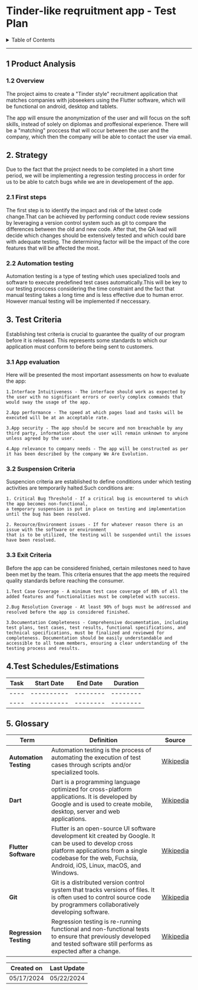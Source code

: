 # Tinder-like reqruitment app - Test Plan

<details>
<summary> Table of Contents </summary>

- [Tinder-like reqruitment app - Test Plan](#Tinder-like-reqruitment-app---Test-Plan)
    - [Product Analysis](#1-product-analysis)
        - [Overview](#12-overview)
    - [Strategy](#2-strategy)
        - [First Steps](#21-first-steps)
        - [Automation testing](#22-automation-testing)
    - [Test Criteria](#3-test-criteria)
    - [Test Schedules/Estimations](#4test-schedulestimations)
    - [Glossary](#5-glossary)

</details>


---


 
## 1 Product Analysis

### 1.2 Overview

The project aims to create a "Tinder style" recruitment application that 
matches companies with jobseekers using the Flutter software, which will 
be functional on android, desktop and tablets.

The app will ensure the anonymization of the user and will focus on the
soft skills, instead of solely on diplomas and proffesional experience.
There will be a "matching" proccess that will occur between the user and the 
company, which then the company will be able to contact the user via email.

## 2. Strategy

Due to the fact that the project needs to be completed in a short time period, we will be implementing a regression testing proccess in order for us to be able to catch bugs while we are in developement of the app.

### 2.1 First steps

The first step is to identify the impact and risk of the latest code change.That can be achieved by performing conduct code review sessions by leveraging a version control system such as git to compare the differences between the old and new code. After that, the QA lead will decide which changes should be extensively tested and which could bare with adequate testing. The determining factor will be the impact of the core features that will be affected the most.

### 2.2 Automation testing 

Automation testing is a type of testing which uses specialized tools and software to execute predefined test cases automatically.This will be key to our testing proccess considering the time constraint and the fact that manual testing takes a long time and is less effective due to human error. However manual testing will be implemented if neccessary.


## 3. Test Criteria

Establishing test criteria is crucial to guarantee the quality of our program before it is released. This represents some standards to which our application must conform to before being sent to customers.

### 3.1 App evaluation

Here will be presented the most important assessments on how to evaluate the app:

    1.Interface Intuitiveness - The interface should work as expected by the user with no significant errors or overly complex commands that would sway the usage of the app.

    2.App performance - The speed at which pages load and tasks will be executed will be at an acceptable rate.

    3.App security - The app should be secure and non breachable by any third party, information about the user will remain unknown to anyone unless agreed by the user.

    4.App relevance to company needs - The app will be constructed as per it has been described by the company We Are Evolution.


### 3.2 Suspension Criteria

Suspencion criteria are established to define conditions under which testing activities are temporarily halted.Such conditions are:

    1. Critical Bug Threshold - If a critical bug is encountered to which the app becomes non-functional,
    a temporary suspension is put in place on testing and implementation until the bug has been resolved.

    2. Recource/Environment issues - If for whatever reason there is an issue with the software or environment 
    that is to be utilized, the testing will be suspended until the issues have been resolved.

### 3.3 Exit Criteria 

Before the app can be considered finished, certain milestones need to have been met by the team.
This criteria ensures that the app meets the required quality standards before reaching the consumer.

    1.Test Case Coverage - A minimum test case coverage of 80% of all the added features and functionalities must be completed with success.

    2.Bug Resolution Coverage - At least 90% of bugs must be addressed and resolved before the app is considered finished.

    3.Documentation Completeness - Comprehensive documentation, including test plans, test cases, test results, functional specifications, and technical specifications, must be finalized and reviewed for completeness. Documentation should be easily understandable and accessible to all team members, ensuring a clear understanding of the testing process and results.





## 4.Test Schedules/Estimations

| Task | Start Date | End Date | Duration |
| ---- | ---------- | -------- | -------- |
| ---- | ---------- | -------- | -------- |
| ---- | ---------- | -------- | -------- |

## 5. Glossary

| Term | Definition | Source |
| ---- | ---------- | ------ |
| **Automation Testing** | Automation testing is the process of automating the execution of test cases through scripts and/or specialized tools. | [Wikipedia](https://en.wikipedia.org/wiki/Test_automation)
| **Dart** | Dart is a programming language optimized for cross-platform applications. It is developed by Google and is used to create mobile, desktop, server and web applications.| [Wikipedia](https://en.wikipedia.org/wiki/Dart_(programming_language))
| **Flutter Software**| Flutter is an open-source UI software development kit created by Google. It can be used to develop cross platform applications from a single codebase for the web, Fuchsia, Android, iOS, Linux, macOS, and Windows. | [Wikipedia](https://en.wikipedia.org/wiki/Flutter_(software))
| **Git** | Git is a distributed version control system that tracks versions of files. It is often used to control source code by programmers collaboratively developing software. | [Wikipedia](https://en.wikipedia.org/wiki/Git)
| **Regression Testing** | Regression testing is re-running functional and non-functional tests to ensure that previously developed and tested software still performs as expected after a change.   | [Wikipedia](https://en.wikipedia.org/wiki/Regression_testing)    


| Created on | Last Update | 
| ---------- | ---------- |
| 05/17/2024 | 05/22/2024 |